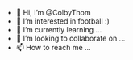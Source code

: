 - 👋 Hi, I’m @ColbyThom
- 👀 I’m interested in football :)
- 🌱 I’m currently learning ...
- 💞️ I’m looking to collaborate on ...
- 📫 How to reach me ...

<!---
ColbyThom/ColbyThom is a ✨ special ✨ repository because its `README.md` (this file) appears on your GitHub profile.
You can click the Preview link to take a look at your changes.
--->
